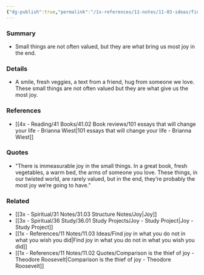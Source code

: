 ```yaml
---
{"dg-publish":true,"permalink":"/1x-references/11-notes/11-03-ideas/find-joy-in-the-small-things/","title":"permanent note","noteIcon":""}
---
```



### Summary
- Small things are not often valued, but they are what bring us most joy in the end.

### Details
- A smile, fresh veggies, a text from a friend, hug from someone we love. These small things are not often valued but they are what give us the most joy.

### References
- [[4x - Reading/41 Books/41.02 Book reviews/101 essays that will change your life - Brianna Wiest\|101 essays that will change your life - Brianna Wiest]]

### Quotes
- "There is immeasurable joy in the small things. In a great book, fresh vegetables, a warm bed, the arms of someone you love. These things, in our twisted world, are rarely valued, but in the end, they’re probably the most joy we’re going to have."

### Related
- [[3x - Spiritual/31 Notes/31.03 Structure Notes/Joy\|Joy]]
- [[3x - Spiritual/36 Study/36.01 Study Projects/Joy - Study Project\|Joy - Study Project]]
- [[1x - References/11 Notes/11.03 Ideas/Find joy in what you do not in what you wish you did\|Find joy in what you do not in what you wish you did]]
- [[1x - References/11 Notes/11.02 Quotes/Comparison is the thief of joy - Theodore Roosevelt\|Comparison is the thief of joy - Theodore Roosevelt]]